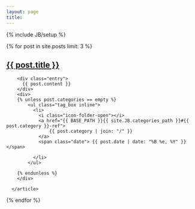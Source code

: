 ```yaml
---
layout: page
title: 
---
```

{% include JB/setup %}


<div class="recent-posts">
  {% for post in site.posts limit: 3 %}
      <article class="post">
        <h2>
            <a href="{{ post.url }}">{{ post.title }}</a>
        </h2>

        <div class="entry">
          {{ post.content }}
        </div>
        <div>
        {% unless post.categories == empty %}
            <ul class="tag_box inline">
              <li>
                <i class="icon-folder-open"></i> 
                <a href="{{ BASE_PATH }}{{ site.JB.categories_path }}#{{ post.category }}-ref">
    		        {{ post.category | join: "/" }}
    	        </a>
                <span class="date"> {{ post.date | date: "%B %e, %Y" }} </span>

    	      </li>
            </ul>

        {% endunless %}  
        </div>
      
      </article>
  {% endfor %}
</div>